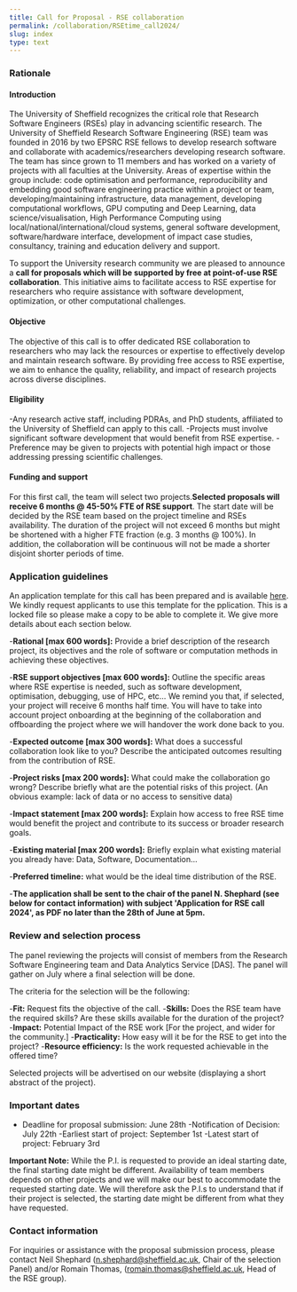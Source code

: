 ```yaml
---
title: Call for Proposal - RSE collaboration
permalink: /collaboration/RSEtime_call2024/
slug: index
type: text
---
```


### Rationale

#### Introduction
The University of Sheffield recognizes the critical role that Research Software Engineers (RSEs) play in advancing scientific research. The University of Sheffield Research Software Engineering (RSE) team was founded in 2016 by two EPSRC RSE fellows to develop research software and collaborate with academics/researchers developing research software. The team has since grown to 11 members and has worked on a variety of projects with all faculties at the University. Areas of expertise within the group include: code optimisation and performance, reproducibility and embedding good software engineering practice within a project or team, developing/maintaining infrastructure, data management, developing computational workflows, GPU computing and Deep Learning, data science/visualisation, High Performance Computing using local/national/international/cloud systems, general software development, software/hardware interface, development of impact case studies, consultancy, training and education delivery and support.

To support the University research community we are pleased to announce a **call for proposals which will be supported by free at point-of-use RSE collaboration**. This initiative aims to facilitate access to RSE expertise for researchers who require assistance with software development, optimization, or other computational challenges.

#### Objective
The objective of this call is to offer dedicated RSE collaboration to researchers who may lack the resources or expertise to effectively develop and maintain research software. By providing free access to RSE expertise, we aim to enhance the quality, reliability, and impact of research projects across diverse disciplines.


#### Eligibility
-Any research active staff, including PDRAs, and PhD students, affiliated to the University of Sheffield can apply to this call.
-Projects must involve significant software development that would benefit from RSE expertise.
-Preference may be given to projects with potential high impact or those addressing pressing scientific challenges.

#### Funding and support
For this first call, the team will select two projects.**Selected proposals will receive 6 months @ 45-50% FTE of RSE support**. The start date will be decided by the RSE team based on the project timeline and RSEs availability. The duration of the project will not exceed 6 months but might be shortened with a higher FTE fraction (e.g. 3 months @ 100%). In addition, the collaboration will be continuous will not be made a shorter disjoint shorter periods of time.


### Application guidelines
An application template for this call has been prepared and is available [here](https://docs.google.com/document/d/1yzqS8gS-iCQ4HgM3dBcYEfYsS9E1Zm28CguZrTMl22M/edit?usp=sharing). We kindly request applicants to use this template for the pplication. This is a locked file so please make a copy to be able to complete it. We give more details about each section below.


-**Rational [max 600 words]:** Provide a brief description of the research project, its objectives and the role of software or computation methods in achieving these objectives.

-**RSE support objectives [max 600 words]:** Outline the specific areas where RSE expertise is needed, such as software development, optimisation, debugging, use of HPC, etc… We remind you that, if selected, your project will receive 6 months half time. You will have to take into account project onboarding at the beginning of the collaboration and offboarding the project where we will handover the work done back to you.

-**Expected outcome [max 300 words]:** What does a successful collaboration look like to you? Describe the anticipated outcomes resulting from the contribution of RSE. 

-**Project risks [max 200 words]:** What could make the collaboration go wrong? Describe briefly what are the potential risks of this project. (An obvious example: lack of data or no access to sensitive data)

-**Impact statement [max 200 words]:** Explain how access to free RSE time would benefit the project and contribute to its success or broader research goals. 

-**Existing material [max 200 words]:** Briefly explain what existing material you already have: Data, Software, Documentation…

-**Preferred timeline:** what would be the ideal time distribution of the RSE.

-**The application shall be sent to the chair of the panel N. Shephard (see below for contact information) with subject 'Application for RSE call 2024', as PDF no later than the 28th of June at 5pm.**

### Review and selection process
The panel reviewing the projects will consist of members from the Research Software Engineering team and Data Analytics Service [DAS]. The panel will gather on July where a final selection will be done.

The criteria for the selection will be the following:

-**Fit:** Request fits the objective of the call.
-**Skills:** Does the RSE team have the required skills? Are these skills available for the duration of the project?
-**Impact:** Potential Impact of the RSE work [For the project, and wider for the community.]
-**Practicality:** How easy will it be for the RSE to get into the project?
-**Resource efficiency:** Is the work requested achievable in the offered time?

Selected projects will be advertised on our website (displaying a short abstract of the project).

### Important dates
- Deadline for proposal submission: June 28th
-Notification of Decision: July 22th
-Earliest start of project: September 1st
-Latest start of project: February 3rd

**Important Note:** While the P.I. is requested to provide an ideal starting date, the final starting date might be different. Availability of team members depends on other projects and we will make our best to accommodate the requested starting date. We will therefore ask the P.I.s to understand that if their project is selected, the starting date might be different from what they have requested.


### Contact information
For inquiries or assistance with the proposal submission process, please contact Neil Shephard (<a href="mailto:n.shephard@sheffield.ac.uk">n.shephard@sheffield.ac.uk</a>, Chair of the selection Panel) and/or Romain Thomas, (<a href="mailto:romain.thomas@sheffield.ac.uk">romain.thomas@sheffield.ac.uk</a>, Head of the RSE group).
